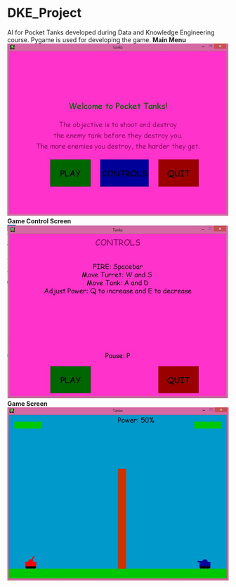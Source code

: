 # DKE_Project
AI for Pocket Tanks developed during Data and Knowledge Engineering course. Pygame is used for developing the game.
**Main Menu**
![Main Menu](https://github.com/itssid/DKE_Project/blob/master/1.JPG "Main Menu Screen")
**Game Control Screen**
![Game Controls](https://github.com/itssid/DKE_Project/blob/master/3.JPG "Game Controls Screen")
**Game Screen**
![Game Screen](https://github.com/itssid/DKE_Project/blob/master/2.JPG "Game Screen")


